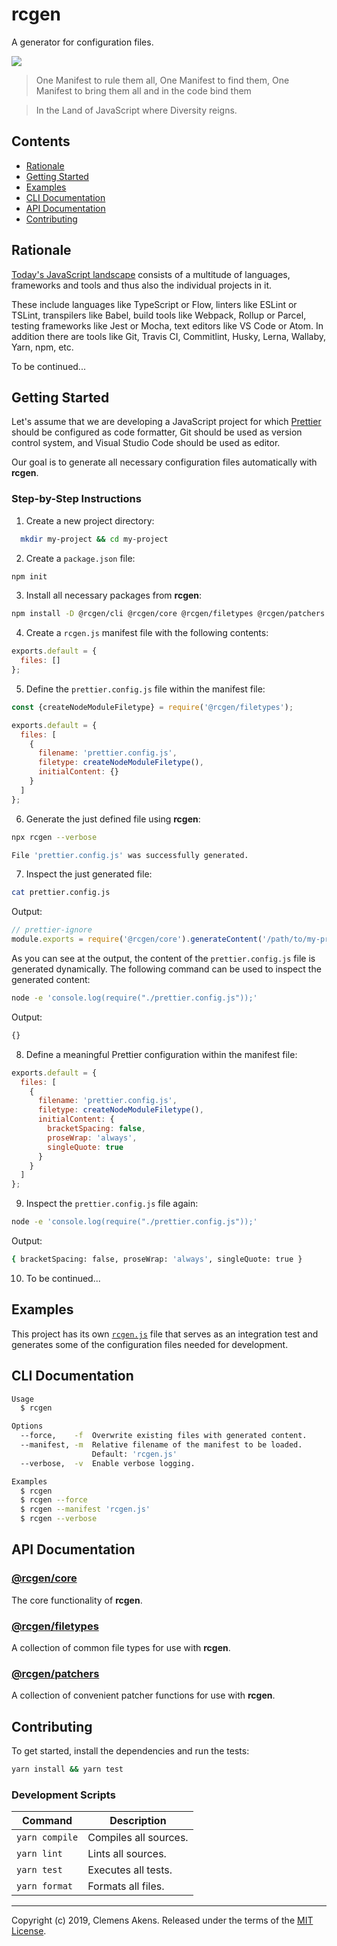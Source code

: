 # rcgen

A generator for configuration files.

![](https://media.giphy.com/media/8N2tPBkltBYY0/giphy.gif)

> One Manifest to rule them all, One Manifest to find them, One Manifest to
> bring them all and in the code bind them

> In the Land of JavaScript where Diversity reigns.

## Contents

- [Rationale](#rationale)
- [Getting Started](#getting-started)
- [Examples](#examples)
- [CLI Documentation](#cli-documentation)
- [API Documentation](#api-documentation)
- [Contributing](#contributing)

## Rationale

[Today's JavaScript landscape][stateofjs] consists of a multitude of languages,
frameworks and tools and thus also the individual projects in it.

These include languages like TypeScript or Flow, linters like ESLint or TSLint,
transpilers like Babel, build tools like Webpack, Rollup or Parcel, testing
frameworks like Jest or Mocha, text editors like VS Code or Atom. In addition
there are tools like Git, Travis CI, Commitlint, Husky, Lerna, Wallaby, Yarn,
npm, etc.

To be continued...

## Getting Started

Let's assume that we are developing a JavaScript project for which
[Prettier][prettier] should be configured as code formatter, Git should be used
as version control system, and Visual Studio Code should be used as editor.

Our goal is to generate all necessary configuration files automatically with
**rcgen**.

### Step-by-Step Instructions

1. Create a new project directory:

```sh
  mkdir my-project && cd my-project
```

2. Create a `package.json` file:

```sh
npm init
```

3. Install all necessary packages from **rcgen**:

```sh
npm install -D @rcgen/cli @rcgen/core @rcgen/filetypes @rcgen/patchers
```

4. Create a `rcgen.js` manifest file with the following contents:

```js
exports.default = {
  files: []
};
```

5. Define the `prettier.config.js` file within the manifest file:

```js
const {createNodeModuleFiletype} = require('@rcgen/filetypes');

exports.default = {
  files: [
    {
      filename: 'prettier.config.js',
      filetype: createNodeModuleFiletype(),
      initialContent: {}
    }
  ]
};
```

6. Generate the just defined file using **rcgen**:

```sh
npx rcgen --verbose
```

```sh
File 'prettier.config.js' was successfully generated.
```

7. Inspect the just generated file:

```sh
cat prettier.config.js
```

Output:

```js
// prettier-ignore
module.exports = require('@rcgen/core').generateContent('/path/to/my-project/rcgen.js', 'prettier.config.js');
```

As you can see at the output, the content of the `prettier.config.js` file is
generated dynamically. The following command can be used to inspect the
generated content:

```sh
node -e 'console.log(require("./prettier.config.js"));'
```

Output:

```sh
{}
```

8. Define a meaningful Prettier configuration within the manifest file:

```js
exports.default = {
  files: [
    {
      filename: 'prettier.config.js',
      filetype: createNodeModuleFiletype(),
      initialContent: {
        bracketSpacing: false,
        proseWrap: 'always',
        singleQuote: true
      }
    }
  ]
};
```

9. Inspect the `prettier.config.js` file again:

```sh
node -e 'console.log(require("./prettier.config.js"));'
```

Output:

```sh
{ bracketSpacing: false, proseWrap: 'always', singleQuote: true }
```

10. To be continued...

## Examples

This project has its own [`rcgen.js`][rcgen-file] file that serves as an
integration test and generates some of the configuration files needed for
development.

## CLI Documentation

```sh
Usage
  $ rcgen

Options
  --force,    -f  Overwrite existing files with generated content.
  --manifest, -m  Relative filename of the manifest to be loaded.
                  Default: 'rcgen.js'
  --verbose,  -v  Enable verbose logging.

Examples
  $ rcgen
  $ rcgen --force
  $ rcgen --manifest 'rcgen.js'
  $ rcgen --verbose
```

## API Documentation

### [@rcgen/core][api-core]

The core functionality of **rcgen**.

### [@rcgen/filetypes][api-filetypes]

A collection of common file types for use with **rcgen**.

### [@rcgen/patchers][api-patchers]

A collection of convenient patcher functions for use with **rcgen**.

## Contributing

To get started, install the dependencies and run the tests:

```sh
yarn install && yarn test
```

### Development Scripts

| Command        | Description           |
| -------------- | --------------------- |
| `yarn compile` | Compiles all sources. |
| `yarn lint`    | Lints all sources.    |
| `yarn test`    | Executes all tests.   |
| `yarn format`  | Formats all files.    |

---

Copyright (c) 2019, Clemens Akens. Released under the terms of the [MIT
License][license].

[api-core]: https://rcgen.netlify.com/@rcgen/core/
[api-filetypes]: https://rcgen.netlify.com/@rcgen/filetypes/
[api-patchers]: https://rcgen.netlify.com/@rcgen/patchers/
[license]: https://github.com/clebert/rcgen/blob/master/LICENSE
[prettier]: https://prettier.io
[rcgen-file]: https://github.com/clebert/rcgen/blob/master/rcgen.js
[stateofjs]: https://2018.stateofjs.com/
